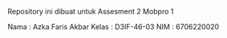 Repository ini dibuat untuk Assesment 2 Mobpro 1

Nama   : Azka Faris Akbar
Kelas  : D3IF-46-03
NIM    : 6706220020
